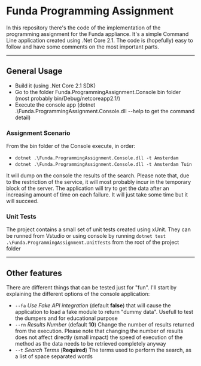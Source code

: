 # Funda Programming Assignment

In this repository there's the code of the implementation of the programming assignment for the Funda appliance.
It's a simple Command Line application created using .Net Core 2.1. 
The code is (hopefully) easy to follow and have some comments on the most important parts.
***
## General Usage

  - Build it (using .Net Core 2.1 SDK)
  - Go to the folder Funda.ProgrammingAssignment.Console bin folder (most probably bin/Debug/netcoreapp2.1/)
  - Execute the console app (dotnet .\Funda.ProgrammingAssignment.Console.dll --help to get the command detail) 

### Assignment Scenario
From the bin folder of the Console execute, in order:
- `dotnet .\Funda.ProgrammingAssignment.Console.dll -t Amsterdam` 
- `dotnet .\Funda.ProgrammingAssignment.Console.dll -t Amsterdam Tuin`

It will dump on the console the results of the search. Please note that, due to the restriction of the service, it will most probably incur in the temporary block of the server. The application will try to get the data after an increasing amount of time on each failure. It will just take some time but it will succeed.

### Unit Tests
The project contains a small set of unit tests created using xUnit. They can be runned from Vstudio or using console by running `dotnet test .\Funda.ProgrammingAssignment.UnitTests` from the root of the project folder
***
## Other features 
There are different things that can be tested just for "fun". I'll start by explaining the different options of the console application:
- `--fa` *Use Fake API integration* (default **false**) that will cause the application to load a fake module to return "dummy data". Usefull to test the dumpers and for educational purpose
- `--rn` *Results Number* (default **10**) Change the number of results returned from the execution. Please note that changing the number of results does not affect directly (small impact) the speed of execution of the method as the data needs to be retrieved completely anyway
- `--t` *Search Terms* (**Required**) The terms used to perform the search, as a list of space separated words


